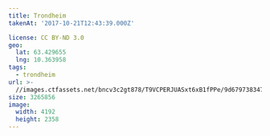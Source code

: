 ```yaml
---
title: Trondheim
takenAt: '2017-10-21T12:43:39.000Z'

license: CC BY-ND 3.0
geo:
  lat: 63.429655
  lng: 10.363958
tags:
  - trondheim
url: >-
  //images.ctfassets.net/bncv3c2gt878/T9VCPERJUASxt6xB1fPPe/9d679738347a9ae0fdb826f3c88473fa/trondheim_37601879170_o
size: 3265856
image:
  width: 4192
  height: 2358
---
```

